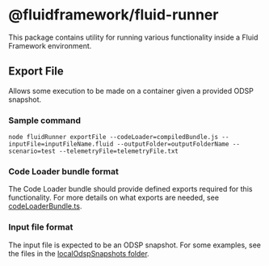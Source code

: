 # @fluidframework/fluid-runner
This package contains utility for running various functionality inside a Fluid Framework environment.

## Export File
Allows some execution to be made on a container given a provided ODSP snapshot.

### Sample command
`node fluidRunner exportFile --codeLoader=compiledBundle.js --inputFile=inputFileName.fluid --outputFolder=outputFolderName --scenario=test --telemetryFile=telemetryFile.txt`

### Code Loader bundle format
The Code Loader bundle should provide defined exports required for this functionality.
For more details on what exports are needed, see [codeLoaderBundle.ts](./src/codeLoaderBundle.ts).

### Input file format
The input file is expected to be an ODSP snapshot.
For some examples, see the files in the [localOdspSnapshots folder](./src/test/localOdspSnapshots).
